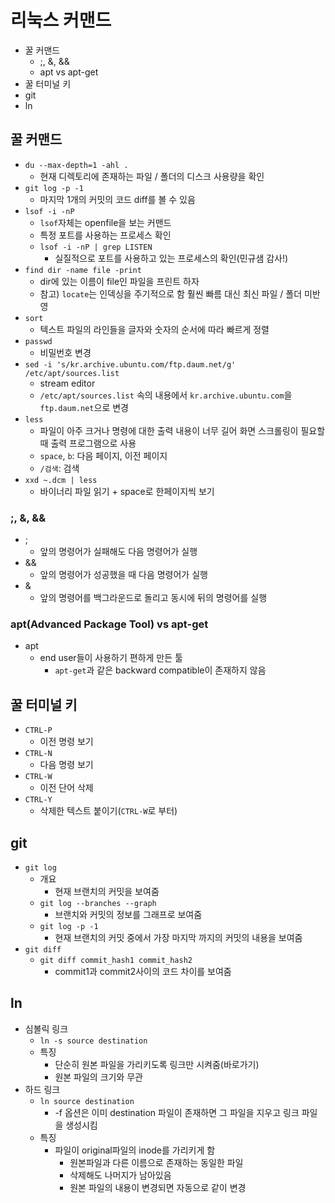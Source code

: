 # 리눅스 커맨드

- 꿀 커맨드
  - ;, &, &&
  - apt vs apt-get
- 꿀 터미널 키
- git
- ln

## 꿀 커맨드

- `du --max-depth=1 -ahl .`
  - 현재 디렉토리에 존재하는 파일 / 폴더의 디스크 사용량을 확인
- `git log -p -1`
  - 마지막 1개의 커밋의 코드 diff를 볼 수 있음
- `lsof -i -nP`
  - `lsof`자체는 openfile을 보는 커맨드
  - 특정 포트를 사용하는 프로세스 확인
  - `lsof -i -nP | grep LISTEN`
    - 실질적으로 포트를 사용하고 있는 프로세스의 확인(민규샘 감사!)
- `find dir -name file -print`
  - dir에 있는 이름이 file인 파일을 프린트 하자
  - 참고) `locate`는 인덱싱을 주기적으로 함 훨씬 빠름 대신 최신 파일 / 폴더 미반영
- `sort`
  - 텍스트 파일의 라인들을 글자와 숫자의 순서에 따라 빠르게 정렬
- `passwd`
  - 비밀번호 변경
- `sed -i 's/kr.archive.ubuntu.com/ftp.daum.net/g' /etc/apt/sources.list`
  - stream editor
  - `/etc/apt/sources.list` 속의 내용에서 `kr.archive.ubuntu.com`을 `ftp.daum.net`으로 변경
- `less`
  - 파일이 아주 크거나 명령에 대한 출력 내용이 너무 길어 화면 스크롤링이 필요할 때 출력 프로그램으로 사용
  - `space`, `b`: 다음 페이지, 이전 페이지
  - `/검색`: 검색
- `xxd ~.dcm | less`
  - 바이너리 파일 읽기 + space로 한페이지씩 보기

### ;, &, &&

- ;
  - 앞의 명령어가 실패해도 다음 명령어가 실행
- &&
  - 앞의 명령어가 성공했을 때 다음 명령어가 실행
- &
  - 앞의 명령어를 백그라운드로 돌리고 동시에 뒤의 명령어를 실행

### apt(Advanced Package Tool) vs apt-get

- apt
  - end user들이 사용하기 편하게 만든 툴
    - `apt-get`과 같은 backward compatible이 존재하지 않음

## 꿀 터미널 키

- `CTRL-P`
  - 이전 명령 보기
- `CTRL-N`
  - 다음 명령 보기
- `CTRL-W`
  - 이전 단어 삭제
- `CTRL-Y`
  - 삭제한 텍스트 붙이기(`CTRL-W`로 부터)

## git

- `git log`
  - 개요
    - 현재 브랜치의 커밋을 보여줌
  - `git log --branches --graph`
    - 브랜치와 커밋의 정보를 그래프로 보여줌
  - `git log -p -1`
    - 현재 브랜치의 커밋 중에서 가장 마지막 까지의 커밋의 내용을 보여줌
- `git diff`
  - `git diff commit_hash1 commit_hash2`
    - commit1과 commit2사이의 코드 차이를 보여줌

## ln

- 심볼릭 링크
  - `ln -s source destination`
  - 특징
    - 단순히 원본 파일을 가리키도록 링크만 시켜줌(바로가기)
    - 원본 파일의 크기와 무관
- 하드 링크
  - `ln source destination`
    - -f 옵션은 이미 destination 파일이 존재하면 그 파일을 지우고 링크 파일을 생성시킴
  - 특징
    - 파일이 original파일의 inode를 가리키게 함
      - 원본파일과 다른 이름으로 존재하는 동일한 파일
      - 삭제해도 나머지가 남아있음
      - 원본 파일의 내용이 변경되면 자동으로 같이 변경
